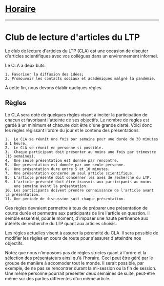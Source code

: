 # [Horaire](horaire.md)
---

# Club de lecture d'articles du LTP

Le club de lecture d'articles du LTP (CLA) est une occasion de discuter
d'articles scientifiques avec vos collègues dans un environnement informel.

Le CLA a deux buts:

    1. Favoriser la diffusion des idées;
    2. Promouvoir les contacts sociaux et académiques malgré la pandémie.

À cette fin, nous devons établir quelques règles.

## Règles

Le CLA sera doté de quelques règles visant à inciter la participation de chacun
et favorisant l'atteinte de ses objectifs. Le nombre de règles est gardé à un
minimum et chacune doit être d'une grande clarté. Voici donc les règles
régissant l'ordre du jour et le contenu des présentations:

    1.  Le CLA se réunit une fois par semaine pour une durée de 30 minutes à 1 heure.
    2.  Le CLA se réunit en personne si possible.
    3.  Chaque participant doit présenter au moins une fois par trimestre (15 semaines).
    4.  Une seule présentation est donnée par rencontre.
    5.  Une présentation est donnée par une seule personne.
    6.  Une présentation dure entre 5 et 10 minutes.
    7.  Une présentation concerne un seul article scientifique.
    8.  L'article présenté doit concerner les axes de recherche du LTP.
    9.  L'article présenté doit être transmis aux participants au moins
        une semaine avant la présentation.
    10. Les participants doivent prendre connaissance de l'article avant la présentation.
    11. Une période de discussion suit chaque présentation.

Ces règles devraient permettre à tous de préparer une présentation de courte
durée et permettre aux participants de lire l'article en question. Il semble
essentiel, pour le moment, d'imposer une haute pertinence aux intérêts de
recherche du LTP quant aux articles choisis.

Les règles actuelles visent à assurer la pérennité du CLA. Il sera possible de
modifier les règles en cours de route pour s'assurer d'atteindre nos objectifs.

Notez que nous n'imposons pas de règles strictes quant à l'ordre et la sélection
des présentateurs ainsi qu'à l'horaire. Ceci peut être géré par le groupe de
manière à accomoder tout le monde. Il serait possible, par exemple, de ne pas se
rencontrer durant la mi-session ou la fin de session. Une même personne pourrait
présenter deux semaines de suite, peut-être même sur des parties différentes
d'un même article.
